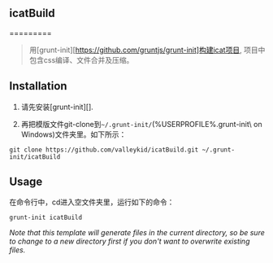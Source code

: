 ## icatBuild
=========

> 用[grunt-init][https://github.com/gruntjs/grunt-init]构建icat项目, 项目中包含css编译、文件合并及压缩。

## Installation
1. 请先安装[grunt-init][].

2. 再把模版文件git-clone到`~/.grunt-init/`(%USERPROFILE%\.grunt-init\ on Windows)文件夹里。如下所示：

```
git clone https://github.com/valleykid/icatBuild.git ~/.grunt-init/icatBuild
```

## Usage

在命令行中，cd进入空文件夹里，运行如下的命令：

```
grunt-init icatBuild
```

_Note that this template will generate files in the current directory, so be sure to change to a new directory first if you don't want to overwrite existing files._